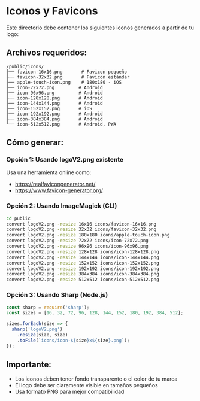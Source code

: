 # Iconos y Favicons

Este directorio debe contener los siguientes iconos generados a partir de tu logo:

## Archivos requeridos:

```
/public/icons/
├── favicon-16x16.png       # Favicon pequeño
├── favicon-32x32.png       # Favicon estándar
├── apple-touch-icon.png    # 180x180 - iOS
├── icon-72x72.png         # Android
├── icon-96x96.png         # Android
├── icon-128x128.png       # Android
├── icon-144x144.png       # Android
├── icon-152x152.png       # iOS
├── icon-192x192.png       # Android
├── icon-384x384.png       # Android
└── icon-512x512.png       # Android, PWA
```

## Cómo generar:

### Opción 1: Usando logoV2.png existente
Usa una herramienta online como:
- https://realfavicongenerator.net/
- https://www.favicon-generator.org/

### Opción 2: Usando ImageMagick (CLI)
```bash
cd public
convert logoV2.png -resize 16x16 icons/favicon-16x16.png
convert logoV2.png -resize 32x32 icons/favicon-32x32.png
convert logoV2.png -resize 180x180 icons/apple-touch-icon.png
convert logoV2.png -resize 72x72 icons/icon-72x72.png
convert logoV2.png -resize 96x96 icons/icon-96x96.png
convert logoV2.png -resize 128x128 icons/icon-128x128.png
convert logoV2.png -resize 144x144 icons/icon-144x144.png
convert logoV2.png -resize 152x152 icons/icon-152x152.png
convert logoV2.png -resize 192x192 icons/icon-192x192.png
convert logoV2.png -resize 384x384 icons/icon-384x384.png
convert logoV2.png -resize 512x512 icons/icon-512x512.png
```

### Opción 3: Usando Sharp (Node.js)
```javascript
const sharp = require('sharp');
const sizes = [16, 32, 72, 96, 128, 144, 152, 180, 192, 384, 512];

sizes.forEach(size => {
  sharp('logoV2.png')
    .resize(size, size)
    .toFile(`icons/icon-${size}x${size}.png`);
});
```

## Importante:
- Los iconos deben tener fondo transparente o el color de tu marca
- El logo debe ser claramente visible en tamaños pequeños
- Usa formato PNG para mejor compatibilidad
